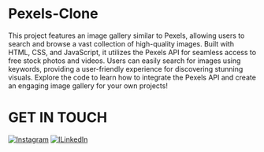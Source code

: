 # Pexels-Clone
This project features an image gallery similar to Pexels, allowing users to search and browse a vast collection of high-quality images. Built with HTML, CSS, and JavaScript, it utilizes the Pexels API for seamless access to free stock photos and videos. Users can easily search for images using keywords, providing a user-friendly experience for discovering stunning visuals. Explore the code to learn how to integrate the Pexels API and create an engaging image gallery for your own projects!
# GET IN TOUCH
[![Instagram](https://img.shields.io/badge/Instagram-%23E4405F.svg?logo=Instagram&logoColor=white)](https://www.instagram.com/noortabishq/) 
[![ILinkedIn](https://img.shields.io/badge/LinkedIn-%230077B5.svg?logo=linkedin&logoColor=white)](https://www.linkedin.com/in/noortabishq/)
